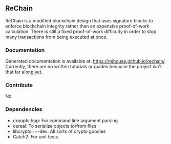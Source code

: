 ## ReChain

ReChain is a modified blockchain design that uses signature blocks to enforce blockchain
integrity rather than an expensive proof-of-work calculation. There is still a fixed
proof-of-work difficulty in order to stop many transactions from being executed at once.

### Documentation

Generated documentation is available at: https://mjhouse.github.io/rechain/. Currently,
there are no written tutorials or guides because the project isn't that far along yet.

### Contribute

No.

### Dependencies

* cxxopts.hpp: For command line argument parsing
* cereal: To serialize objects to/from files
* libcrypto++-dev: All sorts of crypto goodies
* Catch2: For unit tests
